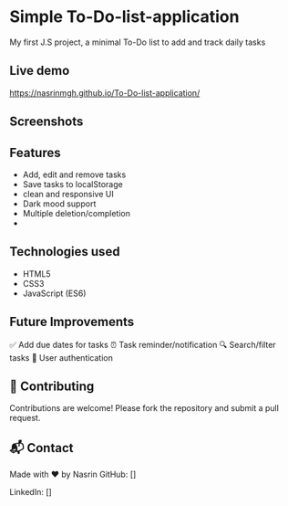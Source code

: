 # Simple To-Do-list-application
My first J.S project, a minimal To-Do list to add and track daily tasks
## Live demo
https://nasrinmgh.github.io/To-Do-list-application/

## Screenshots


## Features 
- Add, edit and remove tasks
- Save tasks to localStorage
- clean and responsive UI
- Dark mood support
- Multiple deletion/completion
- 
## Technologies used
- HTML5
- CSS3
- JavaScript (ES6)

## Future Improvements 
✅ Add due dates for tasks
⏰ Task reminder/notification
🔍 Search/filter tasks
🔐 User authentication

## 🤝 Contributing
Contributions are welcome! Please fork the repository and submit a pull request.

## 📬 Contact
Made with ❤️ by Nasrin
GitHub: []

LinkedIn: []
